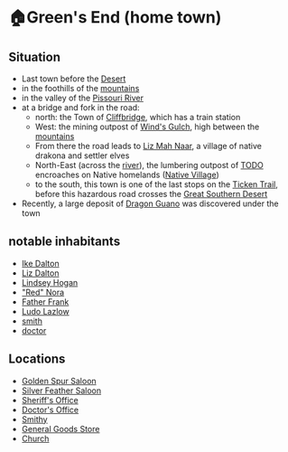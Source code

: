 # 🏠Green's End (home town)
## Situation
- Last town before the [Desert][desert]
- in the foothills of the [mountains][mountains]
- in the valley of the [Pissouri River][pissouri]
- at a bridge and fork in the road:
  - north: the Town of [Cliffbridge][cliffbridge], which has a train station
  - West: the mining outpost of [Wind's Gulch][winds-gulch], high between the [mountains][mountains]
  - From there the road leads to [Liz Mah Naar][liz-mah-naar], a village of native drakona and settler elves
  - North-East (across the [river][pissouri]), the lumbering outpost of [TODO][lumber] encroaches on Native homelands ([Native Village][fungr-ville])
  - to the south, this town is one of the last stops on the [Ticken Trail][ticken-trail], before this hazardous road crosses the [Great Southern Desert][desert]
- Recently, a large deposit of [Dragon Guano][dragon-guano] was discovered under the town
## notable inhabitants
- [Ike Dalton][ike]
- [Liz Dalton][liz]
- [Lindsey Hogan][sheriff]
- ["Red" Nora][nora]
- [Father Frank][priest]
- [Ludo Lazlow][gg-merch]
- [smith][smith]
- [doctor][doctor]
## Locations
- [Golden Spur Saloon][gold-saloon]
- [Silver Feather Saloon][silver-saloon]
- [Sheriff's Office][sheriff-office]
- [Doctor's Office][doctor-office]
- [Smithy][smithy]
- [General Goods Store][gg-store]
- [Church][church]

[desert]: /desert.md
[pissouri]: /pissouri.md
[ike]: /hometown-ike-dalton.npc.md
[liz]: /hometown-liz-dalton.npc.md
[mountains]: /mountains.md
[cliffbridge]: /cliffbridge.town.md
[winds-gulch]: /winds-gulch.town.md
[liz-mah-naar]: /liz-mah-naar.town.md
[lumber]: /willow-grove.town.md
[fungr-ville]: /fungril-village.town.md
[ticken-trail]: /ticken-trail.md
[dragon-guano]: /dragon-guano.md
[sheriff]: /hometown-sheriff.npc.md
[nora]: /hometown-nora.npc.md
[priest]: /hometown-priest.npc.md
[gg-merch]: /hometown-gg-merchant.npc.md
[smith]: /hometown-smith.npc.md
[gold-saloon]: /hometown-golden-saloon.loc.md
[silver-saloon]: /hometown-silver-saloon.loc.md
[sheriff-office]: /hometown-sheriff.loc.md
[smithy]: /hometown-smithy.loc.md
[gg-store]: /hometown-gg.loc.md
[church]: /hometown-church.loc.md
[doctor]: /hometown-doctor.npc.md
[doctor-office]: /hometown-doctor.loc.md
